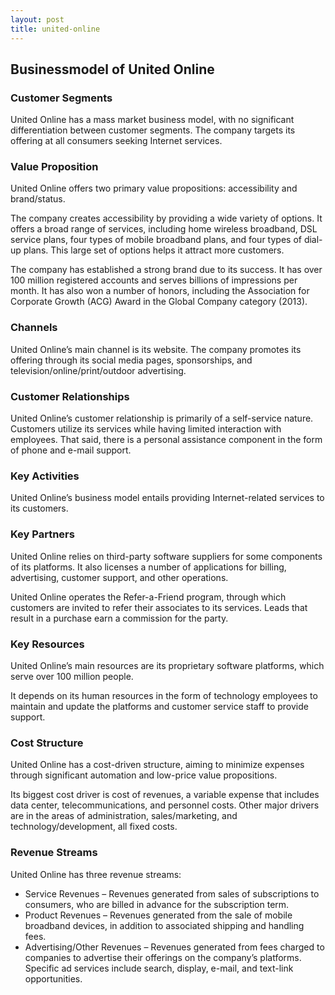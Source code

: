 ```yaml
---
layout: post
title: united-online
---
```


Businessmodel of United Online
-------------------------------

### Customer Segments

United Online has a mass market business model, with no significant differentiation between customer segments. The company targets its offering at all consumers seeking Internet services.

### Value Proposition

United Online offers two primary value propositions: accessibility and brand/status.

The company creates accessibility by providing a wide variety of options. It offers a broad range of services, including home wireless broadband, DSL service plans, four types of mobile broadband plans, and four types of dial-up plans. This large set of options helps it attract more customers.

The company has established a strong brand due to its success. It has over 100 million registered accounts and serves billions of impressions per month. It has also won a number of honors, including the Association for Corporate Growth (ACG) Award in the Global Company category (2013).

### Channels

United Online’s main channel is its website. The company promotes its offering through its social media pages, sponsorships, and television/online/print/outdoor advertising.

### Customer Relationships

United Online’s customer relationship is primarily of a self-service nature. Customers utilize its services while having limited interaction with employees. That said, there is a personal assistance component in the form of phone and e-mail support.

### Key Activities

United Online’s business model entails providing Internet-related services to its customers.

### Key Partners

United Online relies on third-party software suppliers for some components of its platforms. It also licenses a number of applications for billing, advertising, customer support, and other operations.

United Online operates the Refer-a-Friend program, through which customers are invited to refer their associates to its services. Leads that result in a purchase earn a commission for the party.

### Key Resources

United Online’s main resources are its proprietary software platforms, which serve over 100 million people.

It depends on its human resources in the form of technology employees to maintain and update the platforms and customer service staff to provide support.

### Cost Structure

United Online has a cost-driven structure, aiming to minimize expenses through significant automation and low-price value propositions.

Its biggest cost driver is cost of revenues, a variable expense that includes data center, telecommunications, and personnel costs. Other major drivers are in the areas of administration, sales/marketing, and technology/development, all fixed costs.

### Revenue Streams

United Online has three revenue streams:

 * Service Revenues – Revenues generated from sales of subscriptions to consumers, who are billed in advance for the subscription term.
* Product Revenues – Revenues generated from the sale of mobile broadband devices, in addition to associated shipping and handling fees.
* Advertising/Other Revenues – Revenues generated from fees charged to companies to advertise their offerings on the company’s platforms. Specific ad services include search, display, e-mail, and text-link opportunities.
